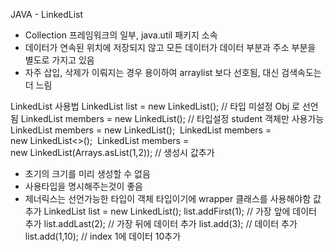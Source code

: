 JAVA - LinkedList
- Collection 프레임워크의 일부, java.util 패키지 소속
- 데이터가 연속된 위치에 저장되지 않고 모든 데이터가 데이터 부분과 주소 부분을 별도로 가지고 있음
- 자주 삽입, 삭제가 이뤄지는 경우 용이하여 arraylist 보다 선호됨, 대신 검색속도는 더 느림


LinkedList 사용법
LinkedList list = new LinkedList(); // 타입 미설정 Obj 로 선언됨
LinkedList<Student> members = new LinkedList<Student>(); // 타입설정 student 객체만 사용가능
LinkedList<Integer> members = new LinkedList<Integer>(); 
LinkedList<Integer> members = new LinkedList<>(); 
LinkedList<Integer> members = new LinkedList<Integer>(Arrays.asList(1,2)); // 생성시 값추가

- 초기의 크기를 미리 생성할 수 없음
- 사용타입을 명시해주는것이 좋음
- 제너릭스는 선언가능한 타입이 객체 타입이기에 wrapper 클래스를 사용해야함
값 추가
LinkedList<Integer> list = new LinkedList<Integer>();
list.addFirst(1); // 가장 앞에 데이터 추가
list.addLast(2); // 가장 뒤에 데이터 추가
list.add(3); // 데이터 추가
list.add(1,10); // index 1에 데이터 10추가
